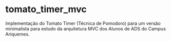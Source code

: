 # tomato_timer_mvc

Implementação do Tomato Timer (Técnica de Pomodoro) para um versão minimalista para estudo da arquitetura MVC dos Alunos de ADS do Campus Ariquemes.
